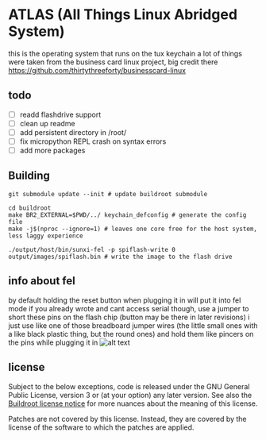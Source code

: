 # ATLAS (All Things Linux Abridged System)
this is the operating system that runs on the tux keychain
a lot of things were taken from the business card linux project, big credit there https://github.com/thirtythreeforty/businesscard-linux

## todo
- [ ] readd flashdrive support
- [ ] clean up readme
- [ ] add persistent directory in /root/
- [ ] fix micropython REPL crash on syntax errors
- [ ] add more packages

## Building
```
git submodule update --init # update buildroot submodule
```

```
cd buildroot
make BR2_EXTERNAL=$PWD/../ keychain_defconfig # generate the config file
make -j$(nproc --ignore=1) # leaves one core free for the host system, less laggy experience
```

```
./output/host/bin/sunxi-fel -p spiflash-write 0 output/images/spiflash.bin # write the image to the flash drive
```

## info about fel
by default holding the reset button when plugging it in will put it into fel mode
if you already wrote and cant access serial though, use a jumper to short these pins on the flash chip (button may be there in later revisions)
i just use like one of those breadboard jumper wires (the little small ones with a like black plastic thing, but the round ones) and hold them like pincers on the pins while plugging it in
![alt text](image.png)

## license
Subject to the below exceptions, code is released under the GNU General Public License, version 3 or (at your option) any later version.
See also the [Buildroot license notice](https://buildroot.org/downloads/manual/manual.html#legal-info-buildroot) for more nuances about the meaning of this license.

Patches are not covered by this license. Instead, they are covered by the license of the software to which the patches are applied.